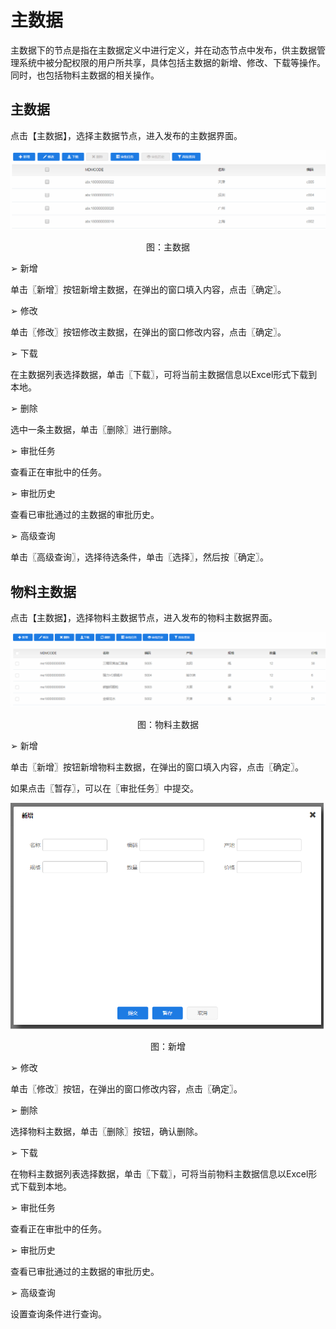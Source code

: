 # 主数据

主数据下的节点是指在主数据定义中进行定义，并在动态节点中发布，供主数据管理系统中被分配权限的用户所共享，具体包括主数据的新增、修改、下载等操作。同时，也包括物料主数据的相关操作。

## 主数据

点击【主数据】，选择主数据节点，进入发布的主数据界面。

![](/articles/mdm/5-/images/image76.png)

<p align="center">图：主数据</p> 

➢ 新增

单击〖新增〗按钮新增主数据，在弹出的窗口填入内容，点击〖确定〗。

➢ 修改

单击〖修改〗按钮修改主数据，在弹出的窗口修改内容，点击〖确定〗。

➢ 下载

在主数据列表选择数据，单击〖下载〗，可将当前主数据信息以Excel形式下载到本地。

➢ 删除

选中一条主数据，单击〖删除〗进行删除。

➢ 审批任务

查看正在审批中的任务。

➢ 审批历史

查看已审批通过的主数据的审批历史。

➢ 高级查询

单击〖高级查询〗，选择待选条件，单击〖选择〗，然后按〖确定〗。

## 物料主数据

点击【主数据】，选择物料主数据节点，进入发布的物料主数据界面。

![](/articles/mdm/5-/images/image77.png)

<p align="center">图：物料主数据</p>
 


➢ 新增

单击〖新增〗按钮新增物料主数据，在弹出的窗口填入内容，点击〖确定〗。

如果点击〖暂存〗，可以在〖审批任务〗中提交。

![](/articles/mdm/5-/images/image78.png)

<p align="center">图：新增</p> 


➢ 修改

单击〖修改〗按钮，在弹出的窗口修改内容，点击〖确定〗。

➢ 删除

选择物料主数据，单击〖删除〗按钮，确认删除。

➢ 下载

在物料主数据列表选择数据，单击〖下载〗，可将当前物料主数据信息以Excel形式下载到本地。

➢ 审批任务

查看正在审批中的任务。

➢ 审批历史

查看已审批通过的主数据的审批历史。

➢ 高级查询

设置查询条件进行查询。
